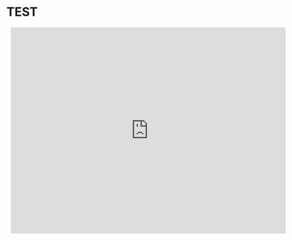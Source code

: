 # TEST


<div style="width: 640px; height: 480px; margin: 10px; position: relative;">
  <iframe
    allowfullscreen
    frameborder="0"
    style="width:640px; height:480px"
    src="https://lucid.app/documents/embedded/bf389c44-10bc-45b4-a083-8c131a29b1d4"
    id="N7F5-BuLzWq~">
  </iframe>
</div>
